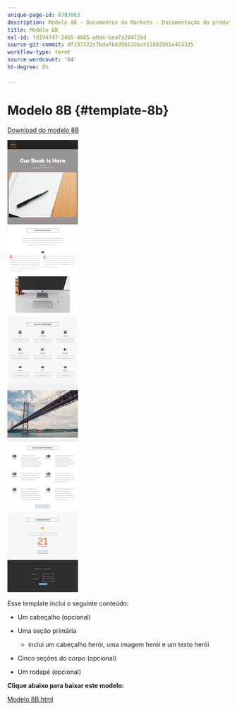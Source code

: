 ```yaml
---
unique-page-id: 8783963
description: Modelo 8B - Documentos do Marketo - Documentação do produto
title: Modelo 8B
exl-id: fd194747-2465-4685-a0de-bea7a294726d
source-git-commit: df197322c7bdafb695b532bce51802961e453335
workflow-type: tm+mt
source-wordcount: '64'
ht-degree: 0%

---
```


# Modelo 8B {#template-8b}

[Download do modelo 8B](https://experienceleague.adobe.com/landing/marketo/lp-templates/template-8b.html)

![](assets/image2015-7-29-13-3a56-3a13.png)

Esse template inclui o seguinte conteúdo:

* Um cabeçalho (opcional)
* Uma seção primária

   * inclui um cabeçalho herói, uma imagem herói e um texto herói

* Cinco seções do corpo (opcional)
* Um rodapé (opcional)

**Clique abaixo para baixar este modelo:**

[Modelo 8B.html](https://experienceleague.adobe.com/landing/marketo/lp-templates/template-8b.html)
